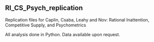 ## RI_CS_Psych_replication

Replication files for Caplin, Csaba, Leahy and Nov: Rational Inattention, Competitive Supply, and Psychometrics

All analysis done in Python. Data available upon request.
